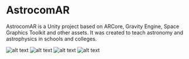 # AstrocomAR
AstrocomAR is a Unity project based on ARCore, Gravity Engine, Space Graphics Toolkit and other assets. It was created to teach astronomy and astrophysics in schools and colleges.

![alt text](https://imgur.com/8vlKMTJ)
![alt text](https://imgur.com/pjEHb26)
![alt text](https://imgur.com/2pQJHPn)
![alt text](https://imgur.com/VmRS9s8)
